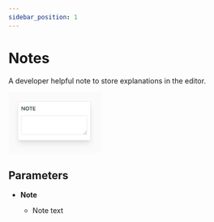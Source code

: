 ```yaml
---
sidebar_position: 1
---
```


# Notes

A developer helpful note to store explanations in the editor.

![alt text](image.png)

## Parameters

- **Note**

  - Note text

